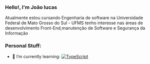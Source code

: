 ### Hello!, I'm João lucas 
Atualmente estou cursando Engenharia de software na Universidade Federal de Mato Grosso do Sul - UFMS
tenho interesse nas áreas de desenvolvimento Front-End,manutenção de Software e Segurança da Informação

### Personal Stuff:
- 🌱 I’m currently learning: [![TypeScript](https://img.shields.io/badge/-TypeScript-007ACC?style=flat-square&logo=typescript&link=https://github.com/JLmachado404/)](https://github.com/JLmachado404/)
<!--
**JLmachado404/JLmachado404** is a ✨ _special_ ✨ repository because its `README.md` (this file) appears on your GitHub profile.

Here are some ideas to get you started:

- 🔭 I’m currently working on ...
- 🌱 I’m currently learning ...
- 👯 I’m looking to collaborate on ...
- 🤔 I’m looking for help with ...
- 💬 Ask me about ...
- 📫 How to reach me: ...
- 😄 Pronouns: ...
- ⚡ Fun fact: ...
-->
